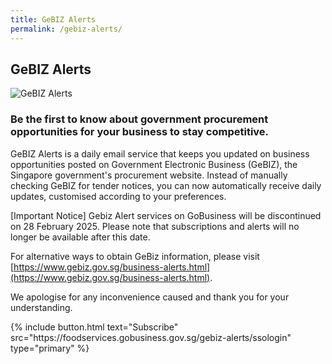 ```yaml
---
title: GeBIZ Alerts
permalink: /gebiz-alerts/
---
```


## GeBIZ Alerts

![GeBIZ Alerts](/images/grow/RunandGrow_GeBIZAlerts.jpg)

### Be the first to know about government procurement opportunities for your business to stay competitive. 

GeBIZ Alerts is a daily email service that keeps you updated on business opportunities posted on Government Electronic Business (GeBIZ), the Singapore government's procurement website. Instead of manually checking GeBIZ for tender notices, you can now automatically receive daily updates, customised according to your preferences.

[Important Notice] Gebiz Alert services on GoBusiness will be discontinued on 28 February 2025. Please note that subscriptions and alerts will no longer be available after this date. 

For alternative ways to obtain GeBiz information, please visit [https://www.gebiz.gov.sg/business-alerts.html](https://www.gebiz.gov.sg/business-alerts.html). 

We apologise for any inconvenience caused and thank you for your understanding.

<p>
{% include button.html text="Subscribe" src="https://foodservices.gobusiness.gov.sg/gebiz-alerts/ssologin" type="primary" %}
</p>

<script src="/jquery/jquery.min.js"></script>
<script src="/jquery/bp-menu-new-tab.js"></script>